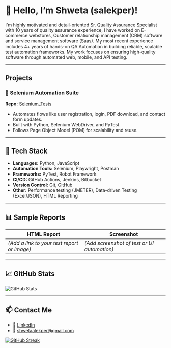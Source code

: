 # 👋 Hello, I’m Shweta (salekper)!

I'm highly motivated and detail-oriented Sr. Quality Assurance Specialist with 10 years of quality assurance experience, I have worked on E-commerce webstores, Customer relationship management (CRM) software and service management software (Saas). My most recent experience includes 4+ years of hands-on QA Automation in building reliable, scalable test automation frameworks. My work focuses on ensuring high-quality software through automated web, mobile, and API testing.

---

## Projects

### 🔹 Selenium Automation Suite
**Repo:** [Selenium_Tests](https://github.com/salekper/Selenium_Tests)  
- Automates flows like user registration, login, PDF download, and contact form updates.
- Built with Python, Selenium WebDriver, and PyTest.
- Follows Page Object Model (POM) for scalability and reuse.

---

## 🧰 Tech Stack

- **Languages:** Python, JavaScript
- **Automation Tools:** Selenium, Playwright, Postman
- **Frameworks:** PyTest, Robot Framework
- **CI/CD:** GitHub Actions, Jenkins, Bitbucket 
- **Version Control:** Git, GitHub
- **Other:** Performance testing (JMETER), Data-driven Testing (Excel/JSON), HTML Reporting

---

## 📊 Sample Reports

| HTML Report | Screenshot |
|-------------|------------|
| *(Add a link to your test report or image)* | *(Add screenshot of test or UI automation)* |

---

## 📈 GitHub Stats

![GitHub Stats](https://github-readme-stats.vercel.app/api?username=salekper&show_icons=true&theme=radical)

---

## 📫 Contact Me

- 💼 [LinkedIn](https://www.linkedin.com/in/shweta-alekper-03736226) 
- 📧 shwetaalekper@gmail.com



[![GitHub Streak](https://streak-stats.demolab.com/?user=salekper)](https://git.io/streak-stats)

